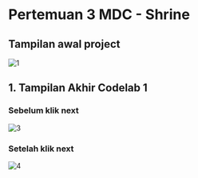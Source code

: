 # Pertemuan 3 MDC - Shrine

## Tampilan awal project
![1](https://github.com/mdifal/Proyek4/assets/86935367/91714227-d2ef-4f64-8c83-daf26d130214)

## 1. Tampilan Akhir Codelab 1
### Sebelum klik next
![3](https://github.com/mdifal/Proyek4/assets/86935367/44f62b02-3d63-487c-a606-5a19ccc82a90)

### Setelah klik next
![4](https://github.com/mdifal/Proyek4/assets/86935367/d0cc04d2-eb8e-4d4a-a7e6-560ae849eacf)
